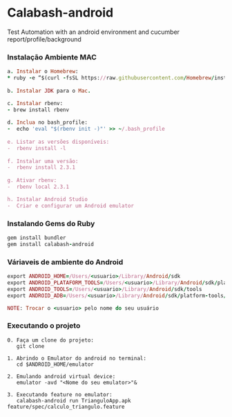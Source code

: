 # Calabash-android
Test Automation with an android environment and cucumber report/profile/background


### Instalação Ambiente MAC

```ruby
a. Instalar o Homebrew:
* ruby -e “$(curl -fsSL https://raw.githubusercontent.com/Homebrew/install/master/install)”
   
b. Instalar JDK para o Mac.

c. Instalar rbenv:
- brew install rbenv
   
d. Inclua no bash_profile:
-  echo 'eval "$(rbenv init -)"' >> ~/.bash_profile
   
e. Listar as versões disponíveis:
-  rbenv install -l
   
f. Instalar uma versão:
-  rbenv install 2.3.1
   
g. Ativar rbenv:
-  rbenv local 2.3.1

h. Instalar Android Studio
-  Criar e configurar um Android emulator
```

### Instalando Gems do Ruby

```ruby
gem install bundler
gem install calabash-android
```

### Váriaveis de ambiente do Android

```ruby
export ANDROID_HOME=/Users/<usuario>/Library/Android/sdk
export ANDROID_PLATAFORM_TOOLS=/Users/<usuario>/Library/Android/sdk/platform-tools
export ANDROID_TOOLS=/Users/<usuario>/Library/Android/sdk/tools
export ANDROID_ADB=/Users/<usuario>/Library/Android/sdk/platform-tools/adb

NOTE: Trocar o <usuario> pelo nome do seu usuário
```


### Executando o projeto

```
0. Faça um clone do projeto:
   git clone 
   
1. Abrindo o Emulator do android no terminal:
   cd $ANDROID_HOME/emulator

2. Emulando android virtual device: 
   emulator -avd "<Nome do seu emulator>"&

3. Executando feature no emulator: 
   calabash-android run TrianguloApp.apk feature/spec/calculo_triangulo.feature


